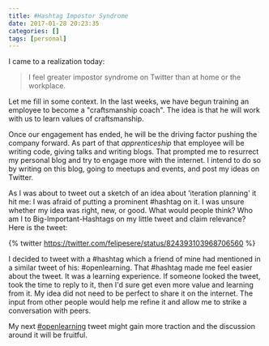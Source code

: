 ```yaml
---
title: #Hashtag Impostor Syndrome
date: 2017-01-28 20:23:35
categories: []
tags: [personal]
---
```


I came to a realization today:

> I feel greater impostor syndrome on Twitter than at home or the workplace.

Let me fill in some context. In the last weeks, we have begun training an employee to become a "craftsmanship coach". The idea is that he will work with us to learn values of craftsmanship.

Once our engagement has ended, he will be the driving factor pushing the company forward. As part of that _apprenticeship_ that employee will be writing code, giving talks and writing blogs. That prompted me to resurrect my personal blog and try to engage more with the internet. I intend to do so by writing on this blog, going to meetups and events, and post my ideas on Twitter.

As I was about to tweet out a sketch of an idea about 'iteration planning' it hit me: I was afraid of putting a prominent #hashtag on it. I was unsure whether my idea was right, new, or good. What would people think? Who am I to Big-Important-Hashtags on my little tweet and claim relevance? Here is the tweet: 

{% twitter https://twitter.com/felipesere/status/824393103968706560 %}

I decided to tweet with a #hashtag which a friend of mine had mentioned in a similar tweet of his: #openlearning. That #hashtag made me feel easier about the tweet. It was a learning experience. If someone looked the tweet, took the time to reply to it, then I'd sure get even more value and learning from it. My idea did not need to be perfect to share it on the internet. The input from other people would help me refine it and allow me to strike a conversation with peers.

My next [#openlearning](https://twitter.com/search?q=%23openlearning&src=typd) tweet might gain more traction and the  discussion around it will be fruitful.
